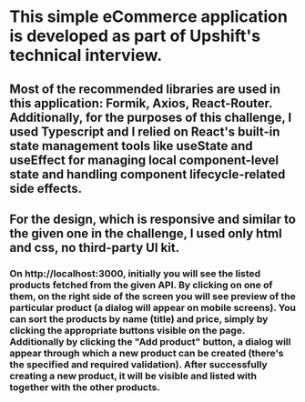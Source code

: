 # This simple eCommerce application is developed as part of Upshift's technical interview.

## Most of the recommended libraries are used in this application: Formik, Axios, React-Router. Additionally, for the purposes of this challenge, I used Typescript and I relied on React's built-in state management tools like useState and useEffect for managing local component-level state and handling component lifecycle-related side effects. 

## For the design, which is responsive and similar to the given one in the challenge, I used only html and css, no third-party UI kit. 

### On http://localhost:3000, initially you will see the listed products fetched from the given API. By clicking on one of them, on the right side of the screen you will see preview of the particular product (a dialog will appear on mobile screens). You can sort the products by name (title) and price, simply by clicking the appropriate buttons visible on the page. Additionally by clicking the "Add product" button, a dialog will appear through which a new product can be created (there's the specified and required validation). After successfully creating a new product, it will be visible and listed with together with the other products.
